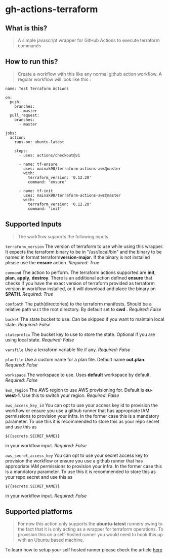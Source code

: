 # gh-actions-terraform

## What is this?

>A simple javascript wrapper for GitHub Actions to execute terraform commands

## How to run this?

>Create a workflow with this like any normal github action workflow.
A regular workflow will look like this : 
```
name: Test Terraform Actions

on:
  push:
    branches:
      - master
  pull_request:
    branches:
      - master

jobs:
  action:
    runs-on: ubuntu-latest

    steps:
      - uses: actions/checkout@v1

      - name: tf-ensure
        uses: mainak90/terraform-actions-aws@master
        with:
          terraform_version: '0.12.20'
          command: 'ensure'

      - name: tf-init
        uses: mainak90/terraform-actions-aws@master
        with:
          terraform_version: '0.12.20'
          command: 'init'
```

## Supported Inputs
>The workflow supports the following inputs.

`terraform_version` The version of terraform to use while using this wrapper. It expects the terraform binary to be in "/usr/local/bin" and the binary to be named in format terraform**version-major**. If the binary is not installed please use the **ensure** action. *Required: True*

`command` The action to perform. The terraform actions supported are **init**, **plan**, **apply**, **destroy**. There is an additional action defined **ensure** that checks if you have the exact version of terraform provided as terraform version in workflow installed, or it will download and place the binary on **$PATH**. *Required: True*

`confpath` The path(directories) to the terraform manifests. Should be a relative path w.r.t the root directory. By default set to **cwd** . *Required: False*

`bucket` The state bucket to use. Can be skipped if you want to maintain local state. *Required: False*

`stateprefix` The bucket key to use to store the state. Optional if you are using local state. *Required: False*

`varsfile` Use a terraform variable file if any. *Required: False*

`planfile` Use a custom name for a plan file. Default name **out.plan**. *Required: False*

`workspace` The workspace to use. Uses **default** workspace by default. *Required: False*

`aws_region` The AWS region to use AWS provisioning for. Default is **eu-west-1**. Use this to switch your region. *Required: False*

`aws_access_key_id` You can opt to use your access key id to provision the workflow or ensure you use a github runner that has appropriate IAM permissions to provision your infra. In the former case this is a mandatory parameter. To use this it is recommended to store this as your repo secret and use this as 
```
${{secrets.SECRET_NAME}}
```
in your workflow input. _Required: False_

`aws_secret_access_key` You can opt to use your secret access key to provision the workflow or ensure you use a github runner that has appropriate IAM permissions to provision your infra. In the former case this is a mandatory parameter. To use this it is recommended to store this as your repo secret and use this as 
```
${{secrets.SECRET_NAME}}
```
in your workflow input. _Required: False_

## Supported platforms
>For now this action only supports the **ubuntu-latest** runners owing to the fact that it is only acting as a wrapper for terraform operations. To provision this on a self-hosted runner you would need to hook this up with an Ubuntu based machine. 

To learn how to setup your self hosted runner please check the article [here](https://docs.github.com/en/actions/hosting-your-own-runners/adding-self-hosted-runners)

